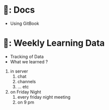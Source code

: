 # 📄: Docs

- Using GitBook

# 🧠: Weekly Learning Data

- Tracking of Data
- What we learned ?
1. in server
   1. chat
   2. channels
   3. ... etc
2. on Friday Night
   1. every friday night meeting
   2. on 9 pm
